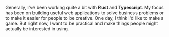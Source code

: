 Generally, I've been working quite a bit with <b class="text-orange-400">Rust</b> and <b class="text-blue-300">Typescript</b>. 
My focus has been on building useful web applications to 
solve business problems or to make it easier for people to be creative.
One day, I think i'd like to make a game. But right now, I want to be practical
and make things people might actually be interested in using.